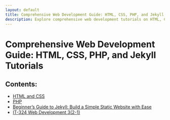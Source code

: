 ```yaml
---
layout: default
title: Comprehensive Web Development Guide: HTML, CSS, PHP, and Jekyll Tutorials.
description: Explore comprehensive web development tutorials on HTML, CSS, PHP, and Jekyll. Perfect for beginners and students looking to build modern websites with ease.
---
```


# Comprehensive Web Development Guide: HTML, CSS, PHP, and Jekyll Tutorials

## Contents:

- [HTML and CSS](/html-css/)
- [PHP](/php/)
- [Beginner’s Guide to Jekyll: Build a Simple Static Website with Ease](/jekyll/)
- [IT-324 Web Development 3(2-1)](/it-324/)

